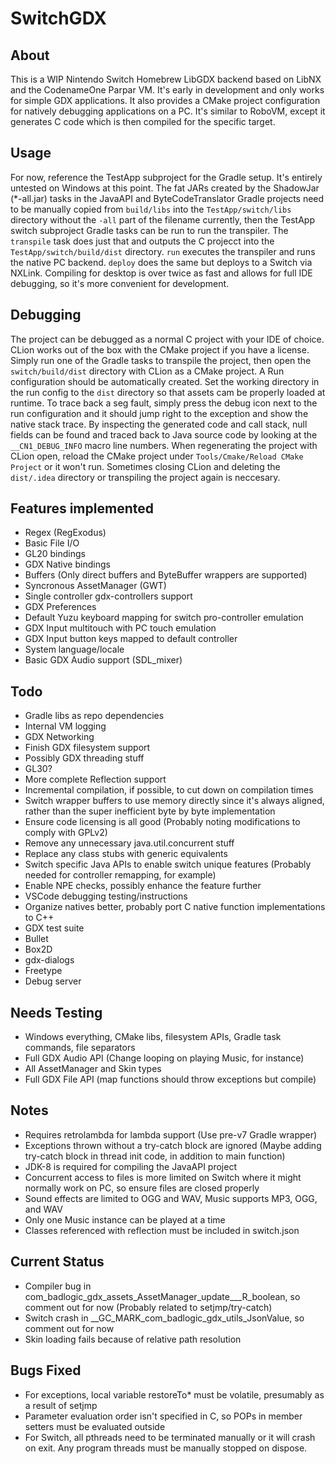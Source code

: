 # SwitchGDX

## About
This is a WIP Nintendo Switch Homebrew LibGDX backend based on LibNX and the CodenameOne Parpar VM. It's early in development and only works for simple GDX applications. It also provides a CMake project configuration for natively debugging applications on a PC. It's similar to
RoboVM, except it generates C code which is then compiled for the specific target.

## Usage
For now, reference the TestApp subproject for the Gradle setup. It's entirely untested on Windows at this point. The fat JARs created by the
ShadowJar (*-all.jar) tasks in the JavaAPI and ByteCodeTranslator Gradle projects need to be manually copied from `build/libs` into the `TestApp/switch/libs` directory without the `-all` part of the filename
currently, then the TestApp switch subproject Gradle tasks can be run to run the transpiler. The `transpile` task does just that and outputs
the C projecct into the `TestApp/switch/build/dist` directory. `run` executes the transpiler and runs the native PC backend. `deploy`
does the same but deploys to a Switch via NXLink. Compiling for desktop is over twice as fast and allows for full IDE debugging, so it's
more convenient for development.

## Debugging
The project can be debugged as a normal C project with your IDE of choice. CLion works out of the box with
the CMake project if you have a license. Simply run one of the Gradle tasks to transpile the project, then
open the `switch/build/dist` directory with CLion as a CMake project. A Run configuration should be automatically created. Set the working directory in the run config to the `dist` directory so that assets
cam be properly loaded at runtime. To trace back a seg fault, simply press the debug icon next to the run
configuration and it should jump right to the exception and show the native stack trace. By inspecting the
generated code and call stack, null fields can be found and traced back to Java source code by looking at the
`__CN1_DEBUG_INFO` macro line numbers. When regenerating the project with CLion open, reload the CMake project
under `Tools/Cmake/Reload CMake Project` or it won't run. Sometimes closing CLion and deleting the
`dist/.idea` directory or transpiling the project again is neccesary.

## Features implemented
- Regex (RegExodus)
- Basic File I/O
- GL20 bindings
- GDX Native bindings
- Buffers (Only direct buffers and ByteBuffer wrappers are supported)
- Syncronous AssetManager (GWT)
- Single controller gdx-controllers support
- GDX Preferences
- Default Yuzu keyboard mapping for switch pro-controller emulation
- GDX Input multitouch with PC touch emulation
- GDX Input button keys mapped to default controller
- System language/locale
- Basic GDX Audio support (SDL_mixer)

## Todo
- Gradle libs as repo dependencies
- Internal VM logging
- GDX Networking
- Finish GDX filesystem support
- Possibly GDX threading stuff
- GL30?
- More complete Reflection support
- Incremental compilation, if possible, to cut down on compilation times
- Switch wrapper buffers to use memory directly since it's always aligned, rather than the super inefficient byte by byte implementation
- Ensure code licensing is all good (Probably noting modifications to comply with GPLv2)
- Remove any unnecessary java.util.concurrent stuff
- Replace any class stubs with generic equivalents
- Switch specific Java APIs to enable switch unique features (Probably needed for controller remapping, for example)
- Enable NPE checks, possibly enhance the feature further
- VSCode debugging testing/instructions
- Organize natives better, probably port C native function implementations to C++
- GDX test suite
- Bullet
- Box2D
- gdx-dialogs
- Freetype
- Debug server

## Needs Testing
- Windows everything, CMake libs, filesystem APIs, Gradle task commands, file separators
- Full GDX Audio API (Change looping on playing Music, for instance)
- All AssetManager and Skin types
- Full GDX File API (map functions should throw exceptions but compile)

## Notes
- Requires retrolambda for lambda support (Use pre-v7 Gradle wrapper)
- Exceptions thrown without a try-catch block are ignored (Maybe adding try-catch block in thread init code, in addition to main function)
- JDK-8 is required for compiling the JavaAPI project
- Concurrent access to files is more limited on Switch where it might normally work on PC, so ensure files are closed properly
- Sound effects are limited to OGG and WAV, Music supports MP3, OGG, and WAV
- Only one Music instance can be played at a time
- Classes referenced with reflection must be included in switch.json

## Current Status
- Compiler bug in com_badlogic_gdx_assets_AssetManager_update___R_boolean, so comment out for now (Probably related to setjmp/try-catch)
- Switch crash in __GC_MARK_com_badlogic_gdx_utils_JsonValue, so comment out for now
- Skin loading fails because of relative path resolution

## Bugs Fixed
- For exceptions, local variable restoreTo* must be volatile, presumably as a result of setjmp
- Parameter evaluation order isn't specified in C, so POPs in member setters must be evaluated outside
- For Switch, all pthreads need to be terminated manually or it will crash on exit. Any program threads must be manually stopped on dispose.
